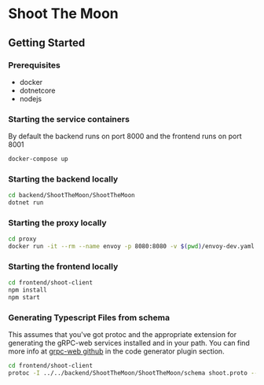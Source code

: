 # Shoot The Moon

## Getting Started

### Prerequisites

* docker
* dotnetcore
* nodejs
  
### Starting the service containers

By default the backend runs on port 8000 and the frontend runs on port 8001

```sh
docker-compose up
```

### Starting the backend locally

```sh
cd backend/ShootTheMoon/ShootTheMoon
dotnet run
```

### Starting the proxy locally

```sh
cd proxy
docker run -it --rm --name envoy -p 8080:8080 -v $(pwd)/envoy-dev.yaml:/etc/envoy/envoy.yaml envoyproxy/envoy:v1.17-latest
```

### Starting the frontend locally

```sh
cd frontend/shoot-client
npm install
npm start
```

### Generating Typescript Files from schema

This assumes that you've got protoc and the appropriate extension for generating the gRPC-web services installed and in your path. You can find more info at [grpc-web github](https://github.com/grpc/grpc-web) in the code generator plugin section.

```sh
cd frontend/shoot-client
protoc -I ../../backend/ShootTheMoon/ShootTheMoon/schema shoot.proto --js_out=import_style=commonjs,binary:src/proto --grpc-web_out=import_style=typescript,mode=grpcwebtext:src/proto
```